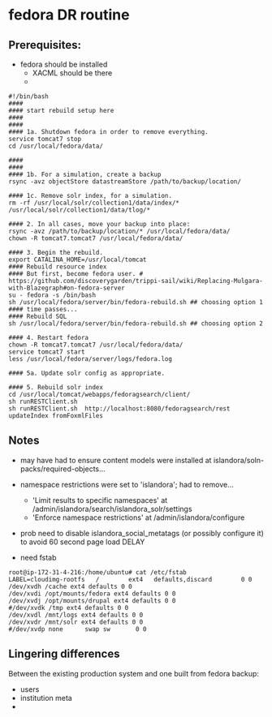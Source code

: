 # fedora DR routine

## Prerequisites:

- fedora should be installed
  - XACML should be there
  -

~~~
#!/bin/bash
####
#### start rebuild setup here
####
####
#### 1a. Shutdown fedora in order to remove everything.
service tomcat7 stop
cd /usr/local/fedora/data/

####
####
#### 1b. For a simulation, create a backup
rsync -avz objectStore datastreamStore /path/to/backup/location/

#### 1c. Remove solr index, for a simulation.
rm -rf /usr/local/solr/collection1/data/index/* /usr/local/solr/collection1/data/tlog/*

#### 2. In all cases, move your backup into place:
rsync -avz /path/to/backup/location/* /usr/local/fedora/data/
chown -R tomcat7.tomcat7 /usr/local/fedora/data/

#### 3. Begin the rebuild.
export CATALINA_HOME=/usr/local/tomcat
#### Rebuild resource index
#### But first, become fedora user. # https://github.com/discoverygarden/trippi-sail/wiki/Replacing-Mulgara-with-Blazegraph#on-fedora-server
su - fedora -s /bin/bash   
sh /usr/local/fedora/server/bin/fedora-rebuild.sh ## choosing option 1
#### time passes...
#### Rebuild SQL
sh /usr/local/fedora/server/bin/fedora-rebuild.sh ## choosing option 2

#### 4. Restart fedora
chown -R tomcat7.tomcat7 /usr/local/fedora/data/
service tomcat7 start
less /usr/local/fedora/server/logs/fedora.log

#### 5a. Update solr config as appropriate.

#### 5. Rebuild solr index
cd /usr/local/tomcat/webapps/fedoragsearch/client/
sh runRESTClient.sh
sh runRESTClient.sh  http://localhost:8080/fedoragsearch/rest updateIndex fromFoxmlFiles

~~~

## Notes
- may have had to ensure content models were installed at islandora/soln-packs/required-objects...
- namespace restrictions were set to 'islandora'; had to remove...
  - 'Limit results to specific namespaces' at /admin/islandora/search/islandora_solr/settings
  - 'Enforce namespace restrictions' at /admin/islandora/configure
- prob need to disable islandora_social_metatags (or possibly configure it) to avoid 60 second page load DELAY

- need fstab

~~~
root@ip-172-31-4-216:/home/ubuntu# cat /etc/fstab
LABEL=cloudimg-rootfs   /        ext4   defaults,discard        0 0
/dev/xvdh /cache ext4 defaults 0 0
/dev/xvdi /opt/mounts/fedora ext4 defaults 0 0
/dev/xvdj /opt/mounts/drupal ext4 defaults 0 0
#/dev/xvdk /tmp ext4 defaults 0 0
/dev/xvdl /mnt/logs ext4 defaults 0 0
/dev/xvdr /mnt/solr ext4 defaults 0 0
#/dev/xvdp none      swap sw       0 0
~~~


## Lingering differences
Between the existing production system and one built from fedora backup:

- users
- institution meta
-
